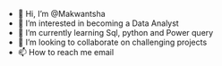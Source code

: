 - 👋 Hi, I’m @Makwantsha
- 👀 I’m interested in becoming a Data Analyst
- 🌱 I’m currently learning Sql, python and Power query 
- 💞️ I’m looking to collaborate on challenging projects
- 📫 How to reach me email

<!---
Makwantsha/Makwantsha is a ✨ special ✨ repository because its `README.md` (this file) appears on your GitHub profile.
You can click the Preview link to take a look at your changes.
--->
